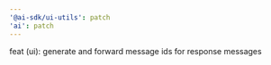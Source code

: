 ```yaml
---
'@ai-sdk/ui-utils': patch
'ai': patch
---
```


feat (ui): generate and forward message ids for response messages
